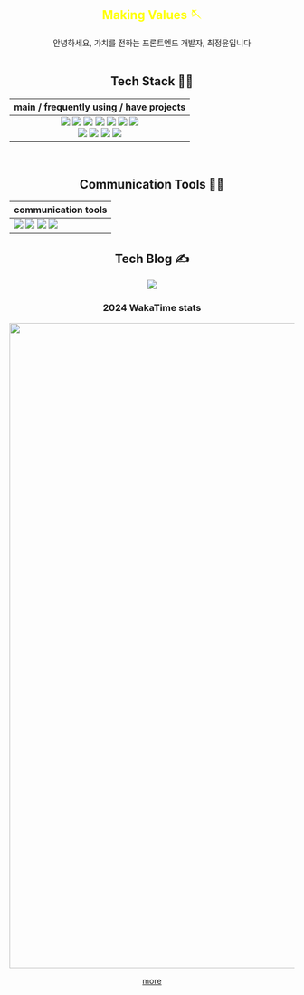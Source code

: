 <div align="center">
<h2 style='color:yellow'> Making Values 🪡 </h2> 
안녕하세요, 가치를 전하는 프론트엔드 개발자, 최정윤입니다
  
<br/>
<br/>
  
  
  
<div>
  <h2>Tech Stack 👩‍💻</h2>
  
  |main / frequently using / have projects|
  |:------------------------------------------------:|
  |<img src="https://img.shields.io/badge/HTML5-E34F26?style=for-the-badge&logo=HTML5&logoColor=white"> <img src="https://img.shields.io/badge/CSS3-1572B6?style=for-the-badge&logo=CSS3&logoColor=white"> <img src="https://img.shields.io/badge/JavaScript-F7DF1E?style=for-the-badge&logo=JavaScript&logoColor=white"> <img src="https://img.shields.io/badge/TypeScript-3178C6?style=for-the-badge&logo=TypeScript&logoColor=white"> <img src="https://img.shields.io/badge/Vue.js-4FC08D?style=for-the-badge&logo=Vue.js&logoColor=white"> <img src="https://img.shields.io/badge/React-61DAFB?style=for-the-badge&logo=React&logoColor=white"> <img src="https://img.shields.io/badge/Next.js-000000?style=for-the-badge&logo=Next.js&logoColor=white"> <br/> <img src="https://img.shields.io/badge/Redux-764ABC?style=for-the-badge&logo=Redux&logoColor=white"> <img src="https://img.shields.io/badge/styled_components-DB7093?style=for-the-badge&logo=styled-components&logoColor=white"> <img src="https://img.shields.io/badge/Tailwind_CSS-06B6D4?style=for-the-badge&logo=TailwindCSS&logoColor=white"> <img src="https://img.shields.io/badge/Git-F05032?style=for-the-badge&logo=Git&logoColor=white">|

  <br/>
  
<!--| have projects | have ever used |
|:-------------:|:--------------:|
| <img src="https://img.shields.io/badge/Unity-000000?style=for-the-badge&logo=Unity&logoColor=white">   <img src="https://img.shields.io/badge/Android_Studio-3DDC84?style=for-the-badge&logo=AndroidStudio&logoColor=white">  <img src="https://img.shields.io/badge/Kotlin-7F52FF?style=for-the-badge&logo=Kotlin&logoColor=white">      | <img src="https://img.shields.io/badge/Python-3776AB?style=for-the-badge&logo=Python&logoColor=white">  <img src="https://img.shields.io/badge/C++-00599C?style=for-the-badge&logo=Cplusplus&logoColor=white"> <img src="https://img.shields.io/badge/JAVA-f89820?style=for-the-badge&logo=Java&logoColor=white">      |
</div>  
 
<br/> -->

  
<div>
  <h2>Communication Tools 💁‍♀️</h2>
  
  | communication tools |
  |---------------------|
  |<img src="https://img.shields.io/badge/GitHub-181717?style=for-the-badge&logo=GitHub&logoColor=white"> <img src="https://img.shields.io/badge/Slack-4A154B?style=for-the-badge&logo=Slack&logoColor=white">  <img src="https://img.shields.io/badge/Jira_Software-0052CC?style=for-the-badge&logo=JiraSoftware&logoColor=white"> <img src="https://img.shields.io/badge/Notion-000000?style=for-the-badge&logo=Notion&logoColor=white">|
  
</div>
  
  
<div>
  <h2>Tech Blog ✍</h2>
  <a href="https://velog.io/@c-jeongyyun"><img src="https://img.shields.io/badge/velog-20C997?style=for-the-badge&logo=Velog&logoColor=white"></a>
</div>
  

</div>

<div>
  <h3>
  2024 WakaTime stats
  </h3>

  <img width="1138" alt="image" src="https://github.com/user-attachments/assets/9fe261c7-5316-4d56-9ab9-c1735ad4393c" />
  
  [more](https://wakatime.com/a-look-back-at-2024/d8bd5fc3-3e49-4c33-942c-a26544106bd9/qttludnvof)
</div>


<!--
**c-jeongyyun/c-jeongyyun** is a ✨ _special_ ✨ repository because its `README.md` (this file) appears on your GitHub profile.

Here are some ideas to get you started:

- 🔭 I’m currently working on ...
- 🌱 I’m currently learning ...
- 👯 I’m looking to collaborate on ...
- 🤔 I’m looking for help with ...
- 💬 Ask me about ...
- 📫 How to reach me: ...
- 😄 Pronouns: ...
- ⚡ Fun fact: ...
-->

